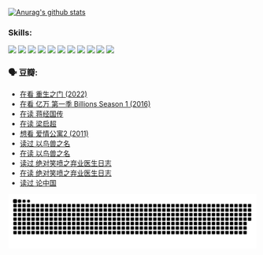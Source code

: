 
[![Anurag's github stats](https://github-readme-stats.vercel.app/api?username=w940853815)](https://github.com/anuraghazra/github-readme-stats)

### Skills:

<code><img height="32" src="https://cdn.jsdelivr.net/npm/simple-icons@v5/icons/python.svg"></code>
<code><img height="32" src="https://cdn.jsdelivr.net/npm/simple-icons@v5/icons/javascript.svg"></code>
<code><img height="32" src="https://cdn.jsdelivr.net/npm/simple-icons@v5/icons/django.svg"></code>
<code><img height="32" src="https://cdn.jsdelivr.net/npm/simple-icons@v5/icons/flask.svg"></code>
<code><img height="32" src="https://cdn.jsdelivr.net/npm/simple-icons@v5/icons/vuetify.svg"></code>
<code><img height="32" src="https://cdn.jsdelivr.net/npm/simple-icons@v5/icons/git.svg"></code>
<code><img height="32" src="https://cdn.jsdelivr.net/npm/simple-icons@v5/icons/docker.svg"></code>
<code><img height="32" src="https://cdn.jsdelivr.net/npm/simple-icons@v5/icons/postgresql.svg"></code>
<code><img height="32" src="https://cdn.jsdelivr.net/npm/simple-icons@v5/icons/elasticsearch.svg"></code>
<code><img height="32" src="https://cdn.jsdelivr.net/npm/simple-icons@v5/icons/macos.svg"></code>
<code><img height="32" src="https://cdn.jsdelivr.net/npm/simple-icons@v5/icons/linux.svg"></code>

### 🗣 豆瓣:

<!-- DOUBAN-ACTIVITIES:START -->
- [在看 重生之门‎ (2022)](https://www.douban.com/people/136069238/status/3882598762/?_i=54194024)
- [在看 亿万 第一季 Billions Season 1‎ (2016)](https://www.douban.com/people/136069238/status/3878098700/?_i=54194024)
- [在读 蒋经国传](https://www.douban.com/people/136069238/status/3877458956/?_i=54194024)
- [在读 梁启超](https://www.douban.com/people/136069238/status/3876806133/?_i=54194024)
- [想看 爱情公寓2‎ (2011)](https://www.douban.com/people/136069238/status/3876682115/?_i=54194024)
- [读过 以鸟兽之名](https://www.douban.com/people/136069238/status/3876369302/?_i=54194024)
- [在读 以鸟兽之名](https://www.douban.com/people/136069238/status/3869094471/?_i=54194024)
- [读过 绝对笑喷之弃业医生日志](https://www.douban.com/people/136069238/status/3869093225/?_i=54194024)
- [在读 绝对笑喷之弃业医生日志](https://www.douban.com/people/136069238/status/3862106751/?_i=54194025)
- [读过 论中国](https://www.douban.com/people/136069238/status/3862105795/?_i=54194025)
<!-- DOUBAN-ACTIVITIES:END -->


![Snake animation](https://raw.githubusercontent.com/w940853815/w940853815/output/github-contribution-grid-snake.svg)

<!--
**w940853815/w940853815** is a ✨ _special_ ✨ repository because its `README.md` (this file) appears on your GitHub profile.

Here are some ideas to get you started:

- 🔭 I’m currently working on ...
- 🌱 I’m currently learning ...
- 👯 I’m looking to collaborate on ...
- 🤔 I’m looking for help with ...
- 💬 Ask me about ...
- 📫 How to reach me: ...
- 😄 Pronouns: ...
- ⚡ Fun fact: ...
-->
